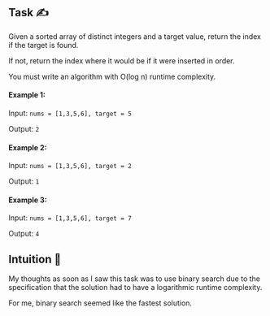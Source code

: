 ## Task ✍
Given a sorted array of distinct integers and a target value, return the index if the target is found. 

If not, return the index where it would be if it were inserted in order.

You must write an algorithm with O(log n) runtime complexity.

#### Example 1:
Input: ```nums = [1,3,5,6], target = 5```

Output: ```2```

#### Example 2:
Input: ```nums = [1,3,5,6], target = 2```

Output: ```1```

#### Example 3:
Input: ```nums = [1,3,5,6], target = 7```

Output: ```4```

## Intuition 💬
<!-- Describe your first thoughts on how to solve this problem. -->
My thoughts as soon as I saw this task was to use binary search due to the specification that the solution had to have a logarithmic runtime complexity.

For me, binary search seemed like the fastest solution.
